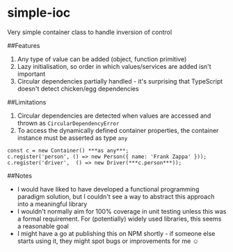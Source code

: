 # simple-ioc
Very simple container class to handle inversion of control

##Features
1. Any type of value can be added (object, function primitive)
2. Lazy initialisation, so order in which values/services are added isn't important
3. Circular dependencies partially handled - it's surprising that TypeScript doesn't detect chicken/egg dependencies

##Limitations
1. Circular dependencies are detected when values are accessed and thrown as `CircularDependencyError` 
2. To access the dynamically defined container properties, the container instance must be asserted as type `any`
```
const c = new Container() ***as any***;
c.register('person', () => new Person({ name: 'Frank Zappa' }));
c.register('driver',  () => new Driver(***c.person***));
```

##Notes
* I would have liked to have developed a functional programming paradigm solution, but I couldn't see a way to abstract this approach into a meaningful library
* I wouldn't normally aim for 100% coverage in unit testing unless this was a formal requirement. For (potentially) widely used libraries, this seems a reasonable goal
* I might have a go at publishing this on NPM shortly - if someone else starts using it, they might spot bugs or improvements for me :relaxed:
